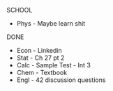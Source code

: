 SCHOOL
- Phys - Maybe learn shit

DONE
- Econ - Linkedin
- Stat - Ch 27 pt 2
- Calc - Sample Test - Int 3
- Chem - Textbook
- Engl - 42 discussion questions

